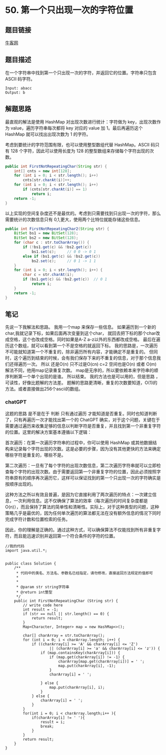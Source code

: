 # 50. 第一个只出现一次的字符位置

## 题目链接

[牛客网](https://www.nowcoder.com/practice/1c82e8cf713b4bbeb2a5b31cf5b0417c?tpId=13&tqId=11187&tPage=1&rp=1&ru=/ta/coding-interviews&qru=/ta/coding-interviews/question-ranking&from=cyc_github)

## 题目描述

在一个字符串中找到第一个只出现一次的字符，并返回它的位置。字符串只包含 ASCII 码字符。

```
Input: abacc
Output: b
```

## 解题思路

最直观的解法是使用 HashMap 对出现次数进行统计：字符做为 key，出现次数作为 value，遍历字符串每次都将 key 对应的 value 加 1。最后再遍历这个 HashMap 就可以找出出现次数为 1 的字符。

考虑到要统计的字符范围有限，也可以使用整型数组代替 HashMap。ASCII 码只有 128 个字符，因此可以使用长度为 128 的整型数组来存储每个字符出现的次数。

```java
public int FirstNotRepeatingChar(String str) {
    int[] cnts = new int[128];
    for (int i = 0; i < str.length(); i++)
        cnts[str.charAt(i)]++;
    for (int i = 0; i < str.length(); i++)
        if (cnts[str.charAt(i)] == 1)
            return i;
    return -1;
}
```

以上实现的空间复杂度还不是最优的。考虑到只需要找到只出现一次的字符，那么需要统计的次数信息只有 0,1,更大，使用两个比特位就能存储这些信息。

```java
public int FirstNotRepeatingChar2(String str) {
    BitSet bs1 = new BitSet(128);
    BitSet bs2 = new BitSet(128);
    for (char c : str.toCharArray()) {
        if (!bs1.get(c) && !bs2.get(c))
            bs1.set(c);     // 0 0 -> 0 1
        else if (bs1.get(c) && !bs2.get(c))
            bs2.set(c);     // 0 1 -> 1 1
    }
    for (int i = 0; i < str.length(); i++) {
        char c = str.charAt(i);
        if (bs1.get(c) && !bs2.get(c))  // 0 1
            return i;
    }
    return -1;
}
```
## 笔记
先说一下我解法和思路。 我用一个map 来保存一些信息。 如果遍历到一个新的char,我就记录下标，如果后面再次变量到这个char，
就回去把下标的那个char改成空格，这个也改成空格。同时如果是A-Z a-z以外的东西都改成空格。
最后在遍历这个数组，就可以看到第一个不是空格的就返回下标。
我的思路是，一次遍历不可能就知道第一个不重复的，除非遍历所有内容，才能确定不是重复的。
但同时，这个遍历到结束的时候，会有我们保存下来的不重复的信息，对于那个信息我们还得遍历一次。
所以 还是O(n) 只不过是O(cn) c=2
空间也是O(n) 或者 O(m)
解法不同，他用map记录重复次数。 map是无序的，所以要依赖本来字符串的顺序判断第一个单个出现的是谁。
所以结束。
我的方法也是可以用的，但是思路 ，可读性，好像比题解的方法差。
题解的思路更清晰，重复的次数要知道，O(1)的方法。或者直接做出256个ascii的数组。

### chatGPT
这题的思路 是不是在于 判断 只有通过遍历 才能知道是否重复。同时也知道判断了，只有再遍历一次才能找出第一个的
ChatGPT
确实，对于这个问题，关键在于需要通过遍历来收集足够的信息以判断字符是否重复，并且找到第一个非重复字符的位置。这里的解决方案基本遵循以下逻辑：

首次遍历：在第一次遍历字符串的过程中，你可以使用 HashMap 或其他数据结构来记录每个字符出现的次数。这是必要的步骤，因为没有其他更快的方法来确定哪些字符是重复的，哪些不是。

第二次遍历：一旦有了每个字符的出现次数信息，第二次遍历字符串就可以立即检查每个字符的出现次数。由于需要返回第一个非重复字符的位置，因此必须按照字符串原有的顺序再次遍历它，这样可以保证找到的第一个只出现一次的字符确实是按顺序出现的。

这种方法之所以有效且普遍，是因为它直接利用了两次遍历的特点：一次建立信息，一次利用信息。这不仅确保了算法的效率（每次遍历的时间复杂度都是 O(n)），而且保持了算法的简单性和清晰性。实际上，对于这种类型的问题，这种策略几乎是最优的，因为任何单次遍历的算法都无法在没有额外信息的情况下同时完成字符计数和位置检索的任务。

因此，你的理解是正确的。通过这种方式，可以确保算法不仅能找到所有非重复字符，而且能迅速识别并返回第一个符合条件的字符的位置。

```jaava
//我的代码
import java.util.*;


public class Solution {
    /**
     * 代码中的类名、方法名、参数名已经指定，请勿修改，直接返回方法规定的值即可
     *
     *
     * @param str string字符串
     * @return int整型
     */
    public int FirstNotRepeatingChar (String str) {
        // write code here
        int result = -1;
        if (str == null || str.length() == 0) {
            return result;
        }
        Map<Character, Integer> map = new HashMap<>();

        char[] charArray = str.toCharArray();
        for (int i = 0; i < charArray.length; i++) {
            if ((charArray[i] >= 'A' && charArray[i] <= 'Z')
                    || (charArray[i] >= 'a' && charArray[i] <= 'z')) {
                if (map.containsKey(charArray[i])) {
                    if (map.get(charArray[i]) != -1) {
                        charArray[map.get(charArray[i])] = ' ';
                        map.put(charArray[i], -1);
                    }
                    charArray[i] = ' ';

                } else {
                    map.put(charArray[i], i);
                }
            } else {
                charArray[i] = ' ';
            }
        }
        for(int i = 0; i < charArray.length;i++ ){
            if(charArray[i] != ' '){
                result = i;
                break;
            }
        }
        return result;
    }
}

```

